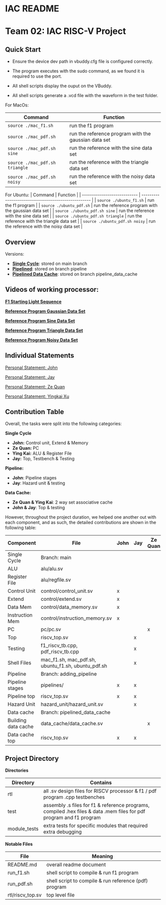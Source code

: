 # IAC README

# **Team 02: IAC RISC-V Project**

## Quick Start

- Ensure the device dev path in vbuddy.cfg file is configured correctly.

- The program executes with the sudo command, as we found it is required to use the port.

- All shell scripts display the ouput on the VBuddy.

- All shell scripts generate a .vcd file with the waveform in the test folder.

For MacOs:

| Command                      | Function                                             |
| ---------------------------- | ---------------------------------------------------- |
| ```source ./mac_f1.sh```           | run the f1 program                                   |
| ```source ./mac_pdf.sh```          | run the reference program with the gaussian data set |
| ```source ./mac_pdf.sh sine```     | run the reference with the sine data set             |
| ```source ./mac_pdf.sh triangle``` | run the reference with the triangle data set         |
| ```source ./mac_pdf.sh noisy```    | run the reference with the noisy data set            |

For Ubuntu:
| Command                      | Function                                             |
| ---------------------------- | ---------------------------------------------------- |
| ```source ./ubuntu_f1.sh```           | run the f1 program                                   |
| ```source ./ubuntu_pdf.sh```          | run the reference program with the gaussian data set |
| ```source ./ubuntu_pdf.sh sine```     | run the reference with the sine data set             |
| ```source ./ubuntu_pdf.sh triangle``` | run the reference with the triangle data set         |
| ```source ./ubuntu_pdf.sh noisy```    | run the reference with the noisy data set            |


## Overview

Versions:

- [**Single Cycle**](https://github.com/johnyeocx/iac-project-team02/tree/main): stored on main branch
- [**Pipelined**](https://github.com/johnyeocx/iac-project-team02/tree/pipeline): stored on branch pipeline
- [**Pipelined Data Cache**](https://github.com/johnyeocx/iac-project-team02/tree/pipeline_data_cache): stored on branch pipeline_data_cache

## Videos of working processor:

[**F1 Starting Light Sequence**](https://www.youtube.com/watch?v=ZEgYNSm-2rE)

[**Reference Program Gaussian Data Set**](https://www.youtube.com/watch?v=L19uE8GNIMg)

[**Reference Program Sine Data Set**](https://www.youtube.com/watch?v=gi-OaK2o7cQ)

[**Reference Program Triangle Data Set**](https://www.youtube.com/watch?v=-6ea5gQGjow)

[**Reference Program Noisy Data Set**](https://www.youtube.com/watch?v=wLEnNPWv9hE)

## Individual Statements

[Personal Statement: John](./statements/john_yeo.md)

[Personal Statement: Jay](./statements/Jay.md)

[Personal Statement: Ze Quan](./statements/ze_quan.md)

[Personal Statement: Yingkai Xu](./statements/Liam.md)

## Contribution Table

Overall, the tasks were split into the following categories:

**Single Cycle**

- **John:** Control unit, Extend & Memory
- **Ze Quan:** PC
- **Ying Kai:** ALU & Register File
- **Jay:** Top, Testbench & Testing

**Pipeline:**

- **John**: Pipeline stages
- **Jay**: Hazard unit & testing

**Data Cache:**

- **Ze Quan & Ying Kai**: 2 way set associative cache
- **John & Jay**: Top & testing

However, throughout the project duration, we helped one another out with each component, and as such, the detailed contributions are shown in the following table:

| Component           | File                              | John | Jay | Ze Quan | Ying Kai |
| ------------------- | --------------------------------- | ---- | --- | ------- | -------- |
| Single Cycle        | Branch: main                      |      |     |         |          |
| ALU                 | alu/alu.sv                        |      |     |         | x        |
| Register File       | alu/regfile.sv                    |      |     |         | x        |
| Control Unit        | control/control_unit.sv           | x    |     |         |          |
| Extend              | control/extend.sv                 | x    |     |         |          |
| Data Mem            | control/data_memory.sv            | x    |     |         |          |
| Instruction Mem     | control/instruction_memory.sv     | x    |     |         |          |
| PC                  | pc/pc.sv                          |      |     | x       |          |
| Top                 | riscv_top.sv                      |      | x   |         |          |
| Testing             | f1_riscv_tb.cpp, pdf_riscv_tb.cpp |      | x   |         |          |
| Shell Files         | mac_f1.sh, mac_pdf.sh, ubuntu_f1.sh, ubuntu_pdf.sh|      | x   |         |          |
| Pipeline            | Branch: adding_pipeline           |      |     |         |          |
| Pipeline stages     | pipelines/                        | x    | x   |         |          |
| Pipeline top        | riscv_top.sv                      | x    | x   |         |          |
| Hazard Unit         | hazard_unit/hazard_unit.sv        |      | x   |         |          |
| Data cache          | Branch: pipelined_data_cache      |      |     |         |          |
| Building data cache | data_cache/data_cache.sv          |      |     | x       | x        |
| Data cache top      | riscv_top.sv                      | x    | x   |         |          |

## **Project Directory**

**Directories**

| Directory    | Contains                                                                                                            |
| ------------ | ------------------------------------------------------------------------------------------------------------------- |
| rtl          | all .sv design files for RISCV processor & f1 / pdf program .cpp testbenches                                        |
| test         | assembly .s files for f1 & reference programs, compiled .hex files & data .mem files for pdf program and f1 program |
| module_tests | extra tests for specific modules that required extra debugging                                                      |

**Notable Files**

| File             | Meaning                                               |
| ---------------- | ----------------------------------------------------- |
| README.md        | overall readme document                               |
| run_f1.sh        | shell script to compile & run f1 program              |
| run_pdf.sh       | shell script to compile & run reference (pdf) program |
| rtl/riscv_top.sv | top level file                                        |
